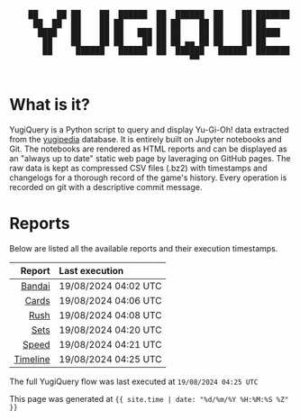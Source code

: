 <div align='center'>
    <pre>
    <br>
    ██    ██ ██    ██  ██████  ██  ██████  ██    ██ ███████ ██████  ██    ██ 
     ██  ██  ██    ██ ██       ██ ██    ██ ██    ██ ██      ██   ██  ██  ██  
      ████   ██    ██ ██   ███ ██ ██    ██ ██    ██ █████   ██████    ████   
       ██    ██    ██ ██    ██ ██ ██ ▄▄ ██ ██    ██ ██      ██   ██    ██    
       ██     ██████   ██████  ██  ██████   ██████  ███████ ██   ██    ██    
                                      ▀▀                                     
    </pre>
</div>

# What is it?

YugiQuery is a Python script to query and display Yu-Gi-Oh! data extracted from the [yugipedia](http://yugipedia.com) database. It is entirely built on Jupyter notebooks and Git. The notebooks are rendered as HTML reports and can be displayed as an "always up to date" static web page by laveraging on GitHub pages. The raw data is kept as compressed CSV files (.bz2) with timestamps and changelogs for a thorough record of the game's history. Every operation is recorded on git with a descriptive commit message. 

# Reports

Below are listed all the available reports and their execution timestamps. 

|                    Report | Last execution       |
| -------------------------:|:-------------------- |
| [Bandai](Bandai.html) | 19/08/2024 04:02 UTC |
| [Cards](Cards.html) | 19/08/2024 04:06 UTC |
| [Rush](Rush.html) | 19/08/2024 04:08 UTC |
| [Sets](Sets.html) | 19/08/2024 04:20 UTC |
| [Speed](Speed.html) | 19/08/2024 04:21 UTC |
| [Timeline](Timeline.html) | 19/08/2024 04:25 UTC |


The full YugiQuery flow was last executed at `19/08/2024 04:25 UTC`

This page was generated at `{{ site.time | date: "%d/%m/%Y %H:%M:%S %Z" }}`
